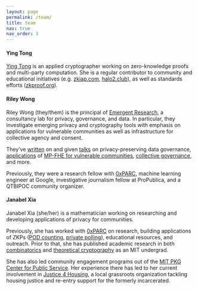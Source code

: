 ```yaml
---
layout: page
permalink: /team/
title: team
nav: true
nav_order: 3
---
```


#### Ying Tong

[Ying Tong](https://github.com/therealyingtong) is an applied cryptographer working on zero-knowledge proofs and multi-party computation. She is a regular contributor to community and educational initiatives (e.g. [zkiap.com](https://zkiap.com), [halo2.club](https://halo2.club)), as well as standards efforts ([zkproof.org](https://zkproof.org)).

#### Riley Wong

Riley Wong (they/them) is the principal of [Emergent Research](https://emergentresearch.net/), a consultancy lab for privacy, governance, and data. In particular, they investigate emerging privacy and cryptography tools with emphasis on applications for vulnerable communities as well as infrastructure for collective agency and consent.

They’ve [written](https://ash.harvard.edu/resources/privacy-preserving-data-governance/) on and given [talks](https://www.rileynwong.com/blog/2024/1/20/talk-privacy-preserving-data-governance-at-the-second-interdisciplinary-workshop-on-reimagining-democracy-iword-2023-harvard-kennedy-school-ash-center) on privacy-preserving data governance, [applications](https://www.emergentresearch.net/mpfhe-reporting) of [MP-FHE for vulnerable communities](https://www.rileynwong.com/blog/2024/11/17/talk-applications-of-mp-fhe-for-vulnerable-communities), [collective governance](https://www.rileynwong.com/blog/2024/3/11/talk-collective-governance-governance-archaeology), and more.

Previously, they were a research fellow with [0xPARC](https://0xparc.org/), machine learning engineer at Google, investigative journalism fellow at ProPublica, and a QTBIPOC community organizer.

#### Janabel Xia

Janabel Xia (she/her) is a mathematician working on researching and developing applications of privacy for communities.

Previously, she has worked with [0xPARC](https://0xparc.org/) on research, building applications of ZKPs ([POD counting](https://github.com/janabel/frog-POD-counting), [private polling](https://github.com/zk-poll/zk-poll)), educational resources, and outreach. Prior to that, she has published academic research in both [combinatorics](https://ecajournal.haifa.ac.il/Volume2024/ECA2024_S2A23.pdf) and [theoretical cryptography](https://eprint.iacr.org/2022/573.pdf) as an MIT undergrad.

She has also led community engagement programs out of the [MIT PKG Center for Public Service](https://pkgcenter.mit.edu/). Her experience there has led to her current involvement in [Justice 4 Housing](https://justice4housing.org/), a local grassroots organization tackling housing justice and re-entry support for the formerly incarcerated.
